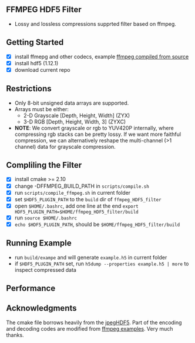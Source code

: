 ## FFMPEG HDF5 Filter
* Lossy and lossless compressions supprted filter based on ffmpeg.

## Getting Started
- [x] install ffmepg and other codecs, example [ffmpeg compiled from source](doc/install_ffmpeg.md)
- [x] install hdf5 (1.12.1)
- [x] download current repo

## Restrictions
* Only 8-bit unsigned data arrays are supported.
* Arrays must be either:
    * 2-D Grayscale [Depth, Height, Width] (ZYX)
    * 3-D RGB [Depth, Height, Width, 3] (ZYXC)
* **NOTE**: We convert grayscale or rgb to YUV420P internally, where compressing rgb stacks can be pretty lossy. If we want more faithful compression, we can alternatively reshape the multi-channel (>1 channel) data for grayscale compression.

## Compliling the Filter
- [x] install cmake >= 2.10 
- [x] change -DFFMPEG_BUILD_PATH in `scripts/compile.sh`
- [x] run `scripts/compile_ffmpeg.sh` in current folder
- [x] set `$HDF5_PLUGIN_PATH` to the `build` dir of `ffmpeg_HDF5_filter`
- [x] open `$HOME/.bashrc`, add one line at the end `export HDF5_PLUGIN_PATH=$HOME/ffmpeg_HDF5_filter/build`
- [x] run `source $HOME/.bashrc`
- [x] `echo $HDF5_PLUGIN_PATH`, should be `$HOME/ffmpeg_HDF5_filter/build`

## Running Example
* run `build/exampe` and will generate `example.h5` in current folder
* if `$HDF5_PLUGIN_PATH` set, run `h5dump --properties example.h5 | more` to inspect compressed data

## Performance


## Acknowledgments
The cmake file borrows heavily from the [jpegHDF5](https://github.com/CARS-UChicago/jpegHDF5). Part of the encoding and decoding codes are modified from [ffmpeg examples](https://github.com/FFmpeg/FFmpeg). Very much thanks.

